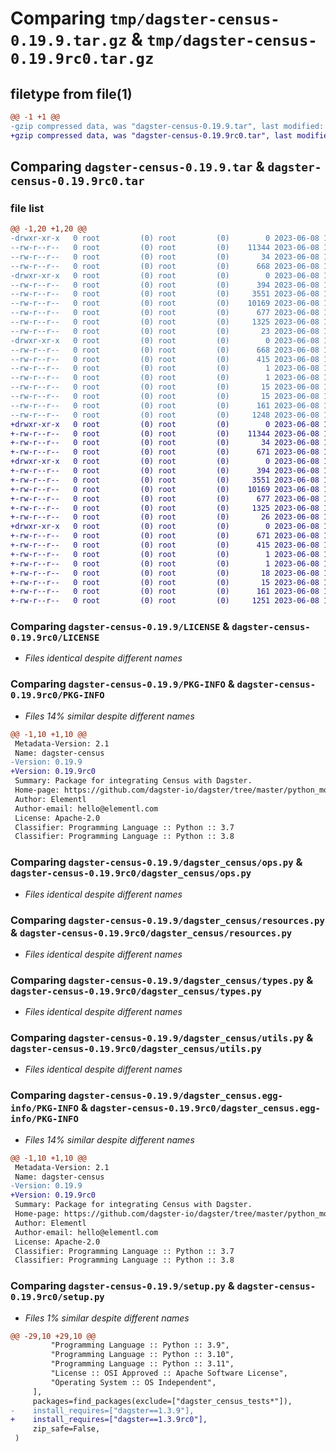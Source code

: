 # Comparing `tmp/dagster-census-0.19.9.tar.gz` & `tmp/dagster-census-0.19.9rc0.tar.gz`

## filetype from file(1)

```diff
@@ -1 +1 @@
-gzip compressed data, was "dagster-census-0.19.9.tar", last modified: Thu Jun  8 18:52:00 2023, max compression
+gzip compressed data, was "dagster-census-0.19.9rc0.tar", last modified: Thu Jun  8 18:27:58 2023, max compression
```

## Comparing `dagster-census-0.19.9.tar` & `dagster-census-0.19.9rc0.tar`

### file list

```diff
@@ -1,20 +1,20 @@
-drwxr-xr-x   0 root         (0) root         (0)        0 2023-06-08 18:52:00.063115 dagster-census-0.19.9/
--rw-r--r--   0 root         (0) root         (0)    11344 2023-06-08 18:43:17.000000 dagster-census-0.19.9/LICENSE
--rw-r--r--   0 root         (0) root         (0)       34 2023-06-08 18:43:17.000000 dagster-census-0.19.9/MANIFEST.in
--rw-r--r--   0 root         (0) root         (0)      668 2023-06-08 18:52:00.063115 dagster-census-0.19.9/PKG-INFO
-drwxr-xr-x   0 root         (0) root         (0)        0 2023-06-08 18:52:00.063115 dagster-census-0.19.9/dagster_census/
--rw-r--r--   0 root         (0) root         (0)      394 2023-06-08 18:43:17.000000 dagster-census-0.19.9/dagster_census/__init__.py
--rw-r--r--   0 root         (0) root         (0)     3551 2023-06-08 18:43:17.000000 dagster-census-0.19.9/dagster_census/ops.py
--rw-r--r--   0 root         (0) root         (0)    10169 2023-06-08 18:43:17.000000 dagster-census-0.19.9/dagster_census/resources.py
--rw-r--r--   0 root         (0) root         (0)      677 2023-06-08 18:43:17.000000 dagster-census-0.19.9/dagster_census/types.py
--rw-r--r--   0 root         (0) root         (0)     1325 2023-06-08 18:43:17.000000 dagster-census-0.19.9/dagster_census/utils.py
--rw-r--r--   0 root         (0) root         (0)       23 2023-06-08 18:43:17.000000 dagster-census-0.19.9/dagster_census/version.py
-drwxr-xr-x   0 root         (0) root         (0)        0 2023-06-08 18:52:00.063115 dagster-census-0.19.9/dagster_census.egg-info/
--rw-r--r--   0 root         (0) root         (0)      668 2023-06-08 18:51:59.000000 dagster-census-0.19.9/dagster_census.egg-info/PKG-INFO
--rw-r--r--   0 root         (0) root         (0)      415 2023-06-08 18:52:00.000000 dagster-census-0.19.9/dagster_census.egg-info/SOURCES.txt
--rw-r--r--   0 root         (0) root         (0)        1 2023-06-08 18:51:59.000000 dagster-census-0.19.9/dagster_census.egg-info/dependency_links.txt
--rw-r--r--   0 root         (0) root         (0)        1 2023-06-08 18:51:59.000000 dagster-census-0.19.9/dagster_census.egg-info/not-zip-safe
--rw-r--r--   0 root         (0) root         (0)       15 2023-06-08 18:51:59.000000 dagster-census-0.19.9/dagster_census.egg-info/requires.txt
--rw-r--r--   0 root         (0) root         (0)       15 2023-06-08 18:51:59.000000 dagster-census-0.19.9/dagster_census.egg-info/top_level.txt
--rw-r--r--   0 root         (0) root         (0)      161 2023-06-08 18:52:00.067115 dagster-census-0.19.9/setup.cfg
--rw-r--r--   0 root         (0) root         (0)     1248 2023-06-08 18:43:17.000000 dagster-census-0.19.9/setup.py
+drwxr-xr-x   0 root         (0) root         (0)        0 2023-06-08 18:27:58.146390 dagster-census-0.19.9rc0/
+-rw-r--r--   0 root         (0) root         (0)    11344 2023-06-08 18:20:46.000000 dagster-census-0.19.9rc0/LICENSE
+-rw-r--r--   0 root         (0) root         (0)       34 2023-06-08 18:20:46.000000 dagster-census-0.19.9rc0/MANIFEST.in
+-rw-r--r--   0 root         (0) root         (0)      671 2023-06-08 18:27:58.146390 dagster-census-0.19.9rc0/PKG-INFO
+drwxr-xr-x   0 root         (0) root         (0)        0 2023-06-08 18:27:58.146390 dagster-census-0.19.9rc0/dagster_census/
+-rw-r--r--   0 root         (0) root         (0)      394 2023-06-08 18:20:46.000000 dagster-census-0.19.9rc0/dagster_census/__init__.py
+-rw-r--r--   0 root         (0) root         (0)     3551 2023-06-08 18:20:46.000000 dagster-census-0.19.9rc0/dagster_census/ops.py
+-rw-r--r--   0 root         (0) root         (0)    10169 2023-06-08 18:20:46.000000 dagster-census-0.19.9rc0/dagster_census/resources.py
+-rw-r--r--   0 root         (0) root         (0)      677 2023-06-08 18:20:46.000000 dagster-census-0.19.9rc0/dagster_census/types.py
+-rw-r--r--   0 root         (0) root         (0)     1325 2023-06-08 18:20:46.000000 dagster-census-0.19.9rc0/dagster_census/utils.py
+-rw-r--r--   0 root         (0) root         (0)       26 2023-06-08 18:20:46.000000 dagster-census-0.19.9rc0/dagster_census/version.py
+drwxr-xr-x   0 root         (0) root         (0)        0 2023-06-08 18:27:58.146390 dagster-census-0.19.9rc0/dagster_census.egg-info/
+-rw-r--r--   0 root         (0) root         (0)      671 2023-06-08 18:27:58.000000 dagster-census-0.19.9rc0/dagster_census.egg-info/PKG-INFO
+-rw-r--r--   0 root         (0) root         (0)      415 2023-06-08 18:27:58.000000 dagster-census-0.19.9rc0/dagster_census.egg-info/SOURCES.txt
+-rw-r--r--   0 root         (0) root         (0)        1 2023-06-08 18:27:58.000000 dagster-census-0.19.9rc0/dagster_census.egg-info/dependency_links.txt
+-rw-r--r--   0 root         (0) root         (0)        1 2023-06-08 18:27:58.000000 dagster-census-0.19.9rc0/dagster_census.egg-info/not-zip-safe
+-rw-r--r--   0 root         (0) root         (0)       18 2023-06-08 18:27:58.000000 dagster-census-0.19.9rc0/dagster_census.egg-info/requires.txt
+-rw-r--r--   0 root         (0) root         (0)       15 2023-06-08 18:27:58.000000 dagster-census-0.19.9rc0/dagster_census.egg-info/top_level.txt
+-rw-r--r--   0 root         (0) root         (0)      161 2023-06-08 18:27:58.146390 dagster-census-0.19.9rc0/setup.cfg
+-rw-r--r--   0 root         (0) root         (0)     1251 2023-06-08 18:20:46.000000 dagster-census-0.19.9rc0/setup.py
```

### Comparing `dagster-census-0.19.9/LICENSE` & `dagster-census-0.19.9rc0/LICENSE`

 * *Files identical despite different names*

### Comparing `dagster-census-0.19.9/PKG-INFO` & `dagster-census-0.19.9rc0/PKG-INFO`

 * *Files 14% similar despite different names*

```diff
@@ -1,10 +1,10 @@
 Metadata-Version: 2.1
 Name: dagster-census
-Version: 0.19.9
+Version: 0.19.9rc0
 Summary: Package for integrating Census with Dagster.
 Home-page: https://github.com/dagster-io/dagster/tree/master/python_modules/libraries/dagster-census
 Author: Elementl
 Author-email: hello@elementl.com
 License: Apache-2.0
 Classifier: Programming Language :: Python :: 3.7
 Classifier: Programming Language :: Python :: 3.8
```

### Comparing `dagster-census-0.19.9/dagster_census/ops.py` & `dagster-census-0.19.9rc0/dagster_census/ops.py`

 * *Files identical despite different names*

### Comparing `dagster-census-0.19.9/dagster_census/resources.py` & `dagster-census-0.19.9rc0/dagster_census/resources.py`

 * *Files identical despite different names*

### Comparing `dagster-census-0.19.9/dagster_census/types.py` & `dagster-census-0.19.9rc0/dagster_census/types.py`

 * *Files identical despite different names*

### Comparing `dagster-census-0.19.9/dagster_census/utils.py` & `dagster-census-0.19.9rc0/dagster_census/utils.py`

 * *Files identical despite different names*

### Comparing `dagster-census-0.19.9/dagster_census.egg-info/PKG-INFO` & `dagster-census-0.19.9rc0/dagster_census.egg-info/PKG-INFO`

 * *Files 14% similar despite different names*

```diff
@@ -1,10 +1,10 @@
 Metadata-Version: 2.1
 Name: dagster-census
-Version: 0.19.9
+Version: 0.19.9rc0
 Summary: Package for integrating Census with Dagster.
 Home-page: https://github.com/dagster-io/dagster/tree/master/python_modules/libraries/dagster-census
 Author: Elementl
 Author-email: hello@elementl.com
 License: Apache-2.0
 Classifier: Programming Language :: Python :: 3.7
 Classifier: Programming Language :: Python :: 3.8
```

### Comparing `dagster-census-0.19.9/setup.py` & `dagster-census-0.19.9rc0/setup.py`

 * *Files 1% similar despite different names*

```diff
@@ -29,10 +29,10 @@
         "Programming Language :: Python :: 3.9",
         "Programming Language :: Python :: 3.10",
         "Programming Language :: Python :: 3.11",
         "License :: OSI Approved :: Apache Software License",
         "Operating System :: OS Independent",
     ],
     packages=find_packages(exclude=["dagster_census_tests*"]),
-    install_requires=["dagster==1.3.9"],
+    install_requires=["dagster==1.3.9rc0"],
     zip_safe=False,
 )
```

